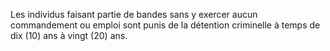 Les individus faisant partie de bandes sans y exercer aucun commandement ou emploi sont punis de la détention criminelle à temps de dix (10) ans à vingt (20) ans.